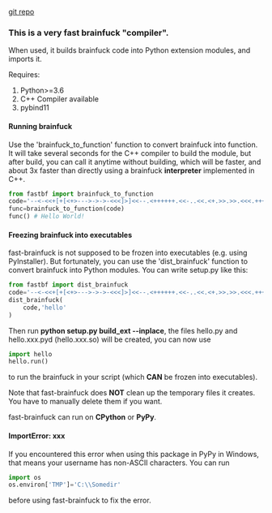 <p><span><span style="font-family:Verdana, Arial, Helvetica, sans-serif;line-height:19px;text-indent:26px;"><span style="font-size:14px;"><span style="font-family:Arial;line-height:26px;"><br></span></span></span></span></p>

[git repo](https://github.com/none-None1/fast-bf)

### This is a very fast brainfuck "compiler".

When used, it builds brainfuck code into Python extension modules, and imports it.

Requires:
1. Python>=3.6
2. C++ Compiler available
3. pybind11

#### Running brainfuck

Use the 'brainfuck_to_function' function to convert brainfuck into function.
It will take several seconds for the C++ compiler to build the module, but after build, you can call it anytime without building, which will be faster, and about 3x faster than directly using a brainfuck **interpreter** implemented in C++.
```python
from fastbf import brainfuck_to_function
code='--<-<<+[+[<+>--->->->-<<<]>]<<--.<++++++.<<-..<<.<+.>>.>>.<<<.+++.>>.>>-.<<<+.'
func=brainfuck_to_function(code)
func() # Hello World!
```

#### Freezing brainfuck into executables

fast-brainfuck is not supposed to be frozen into executables (e.g. using PyInstaller).
But fortunately, you can use the 'dist_brainfuck' function to convert brainfuck into Python modules.
You can write setup.py like this:

```python
from fastbf import dist_brainfuck
code='--<-<<+[+[<+>--->->->-<<<]>]<<--.<++++++.<<-..<<.<+.>>.>>.<<<.+++.>>.>>-.<<<+.'
dist_brainfuck(
    code,'hello'
)
```
Then run **python setup.py build_ext --inplace**, the files hello.py and hello.xxx.pyd (hello.xxx.so) will be created, you can now use
```python
import hello
hello.run()
```
to run the brainfuck in your script (which **CAN** be frozen into executables).

Note that fast-brainfuck does **NOT** clean up the temporary files it creates. You have to manually delete them if you want.

fast-brainfuck can run on **CPython** or **PyPy**.

#### ImportError: xxx
If you encountered this error when using this package in PyPy in Windows, that means your username has non-ASCII characters.
You can run
```python
import os
os.environ['TMP']='C:\\Somedir'
```
before using fast-brainfuck to fix the error.